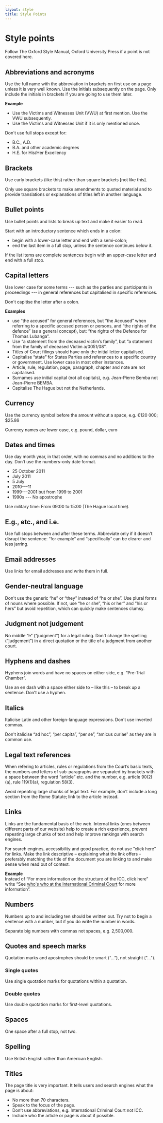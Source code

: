 ```yaml
---
layout: style
title: Style Points 
---
```

# Style points

Follow The Oxford Style Manual, Oxford University Press if a point is not covered here.

## Abbreviations and acronyms
Use the full name with the abbreviation in brackets on first use on a page unless it is very well known. Use the initials subsequently on the page. Only include the initials in brackets if you are going to use them later. 

**Example**
- Use the Victims and Witnesses Unit (VWU) at first mention. Use the VWU subsequently.   
- Use the Victims and Witnesses Unit if it is only mentioned once.  

Don't use full stops except for:
- B.C., A.D.
- B.A. and other academic degrees
- H.E. for His/Her Excellency
	
## Brackets
Use curly brackets (like this) rather than square brackets \[not like this\]. 

Only use square brackets to make amendments to quoted material and to provide translations or explanations of titles left in another language.

## Bullet points
Use bullet points and lists to break up text and make it easier to read. 

Start with an introductory sentence which ends in a colon:
- begin with a lower-case letter and end with a semi-colon;
- end the last item in a full stop, unless the sentence continues below it. 

If the list items are complete sentences begin with an upper-case letter and end with a full stop.

## Capital letters
Use lower case for some terms --- such as the parties and participants in proceedings  --- in general references but capitalised in specific references. 

Don't capitise the letter after a colon.

**Examples**

- use “the accused” for general references, but “the Accused” when referring to a specific accused person or persons, and “the rights of the defence” (as a general concept), but: “the rights of the Defence for Thomas Lubanga”.
- Use “a statement from the deceased victim’s family”, but “a statement from the family of deceased Victim a/0051/08”.
- Titles of Court filings should have only the initial letter capitalised.
- Capitalise “state” for States Parties and references to a specific country or government. Use lower case in most other instances.
- Article, rule, regulation, page, paragraph, chapter and note are not capitalised.
- Surnames use initial capital (not all capitals), e.g. Jean-Pierre Bemba not Jean-Pierre BEMBA. 
- Capitalise The Hague but not the Netherlands. 

## Currency 
Use the currency symbol before the amount without a space, e.g.
€120 000; $25.86

Currency names are lower case, e.g. pound, dollar, euro


## Dates and times
Use day month year, in that order, with no commas and no additions to the day. Don’t use the numbers-only date format.

- 25 October 2011
- July 2011
- 5 July 
- 2010---11
- 1999---2001 but from 1999 to 2001 
- 1990s --- No apostrophe

Use military time: From 09:00 to 15:00 (The Hague local time).

## E.g., etc., and i.e.
Use full stops between and after these terms. Abbreviate only if it doesn't disrupt the sentence: “for example“ and “specifically“ can be clearer and less jarring.   

## Email addresses
Use links for email addresses and write them in full. 

## Gender-neutral language
Don't use the generic “he” or “they” instead of “he or she”. Use plural forms of nouns where possible. If not, use “he or she”, “his or her” and “his or hers” but avoid repetition, which can quickly make sentences clumsy.

## Judgment not judgement
No middle “e” (“judgment”) for a legal ruling. Don't change the spelling (“judgement”) in a direct quotation or the title of a judgment from another court.

## Hyphens and dashes
Hyphens join words and have no spaces on either side, e.g. “Pre-Trial Chamber”.

Use an en dash with a space either side to – like this – to break up a sentence. Don't use a hyphen.  

## Italics
Italicise Latin and other foreign-language expressions. Don't use inverted commas. 

Don't italicise “ad hoc”, “per capita”, “per se”, “amicus curiae” as they are in common use. 

## Legal text references
When refering to articles, rules or regulations from the Court’s basic texts, the numbers and letters of sub-paragraphs are separated by brackets with a space between the word “article” etc. and the number, e.g. article 90(2)(a), rule 119(1)(a), regulation 58(3).

Avoid repeating large chunks of legal text. For example, don’t include a long section from the Rome Statute; link to the article instead.  

## Links
Links are the fundamental basis of the web. Internal links (ones between different parts of our website) help to create a rich experience, prevent repeating large chunks of text and help improve rankings with search engines.   

For search engines, accessibility and good practice, do not use “click here” for links. Make the link descriptive – explaining what the link offers - preferably matching the title of the document you are linking to and make sense when read out of context. 

**Example**<br>Instead of “For more information on the structure of the ICC, click here” write “See [who's who at the International Criminal Court](link) for more information”.

## Numbers
Numbers up to and including ten should be written out. Try not to begin a sentence with a number, but if you do write the number in words. 

Separate big numbers with commas not spaces, e.g. 2,500,000.

## Quotes and speech marks
Quotation marks and apostrophes should be smart (“…”), not straight ("…").

### Single quotes
Use single quotation marks for quotations within a quotation.

### Double quotes
Use double quotation marks for first-level quotations.

## Spaces
One space after a full stop, not two.

## Spelling 
Use British English rather than American English. 



## Titles
The page title is very important. It tells users and search engines what the page is about: 

- No more than 70 characters. 
- Speak to the focus of the page.
- Don’t use abbreviations, e.g. International Criminal Court not ICC.
- Include who the article or page is about if possible.
